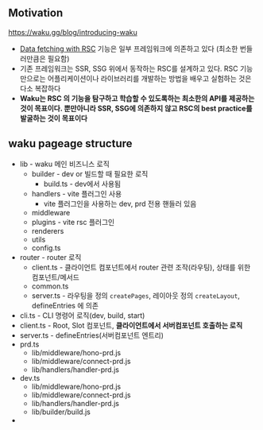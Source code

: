 ## Motivation
https://waku.gg/blog/introducing-waku

- [Data fetching with RSC](Data%20fetching%20with%20RSC.md) 기능은 일부 프레임워크에 의존하고 있다 (최소한 번들러만큼은 필요함)
- 기존 프레임워크는 SSR, SSG 위에서 동작하는 RSC를 설계하고 있다. RSC 기능만으로는 어플리케이션이나 라이브러리를 개발하는 방법을 배우고 실험하는 것은 다소 복잡하다
- **Waku는 RSC 의 기능을 탐구하고 학습할 수 있도록하는 최소한의 API를 제공하는 것이 목표이다. 뿐만아니라 SSR, SSG에 의존하지 않고 RSC의 best practice를 발굴하는 것이 목표이다**

## waku pageage structure
- lib - waku 메인 비즈니스 로직
	- builder - dev or 빌드할 때 필요한 로직
		- build.ts - dev에서 사용됨
	- handlers - vite 플러그인 사용
		- vite 플러그인을 사용하는 dev, prd 전용 핸들러 있음
	- middleware
	- plugins - vite rsc 플러그인
	- renderers
	- utils
	- config.ts
- router - router 로직
	- client.ts - 클라이언트 컴포넌트에서 router 관련 조작(라우팅), 상태를 위한 컴포넌트/메서드
	- common.ts
	- server.ts - 라우팅을 정의 `createPages`, 레이아웃 정의 `createLayout`, defineEntries 에 의존
- cli.ts - CLI 명령어 로직(dev, build, start)
- client.ts - Root, Slot 컴포넌트, **클라이언트에서 서버컴포넌트 호출하는 로직**
- server.ts - defineEntries(서버컴포넌트 엔트리)
- prd.ts
	- lib/middleware/hono-prd.js
	- lib/middleware/connect-prd.js
	- lib/handlers/handler-prd.js
- dev.ts
	- lib/middleware/hono-prd.js
	- lib/middleware/connect-prd.js
	- lib/handlers/handler-prd.js
	- lib/builder/build.js
- 